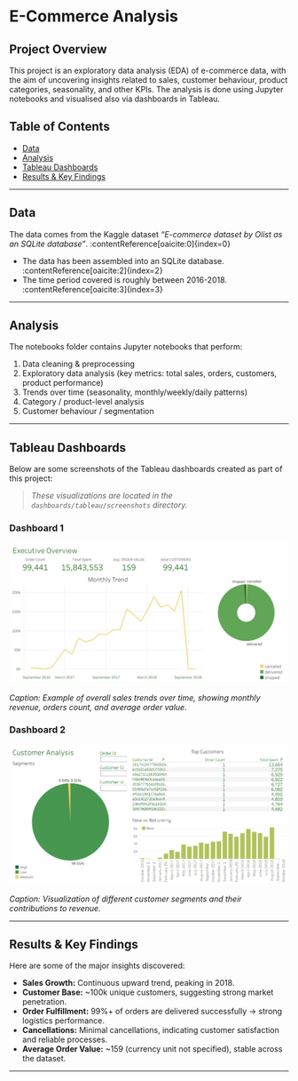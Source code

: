 # E-Commerce Analysis

## Project Overview

This project is an exploratory data analysis (EDA) of e-commerce data, with the aim of uncovering insights related to sales, customer behaviour, product categories, seasonality, and other KPIs. The analysis is done using Jupyter notebooks and visualised also via dashboards in Tableau.

## Table of Contents

- [Data](#data)  
- [Analysis](#analysis)  
- [Tableau Dashboards](#tableau-dashboards)  
- [Results & Key Findings](#results--key-findings) 

---

## Data

The data comes from the Kaggle dataset *“E-commerce dataset by Olist as an SQLite database”*. :contentReference[oaicite:0]{index=0}

- The data has been assembled into an SQLite database. :contentReference[oaicite:2]{index=2}  
- The time period covered is roughly between 2016-2018. :contentReference[oaicite:3]{index=3}  

---

## Analysis

The notebooks folder contains Jupyter notebooks that perform:

1. Data cleaning & preprocessing  
2. Exploratory data analysis (key metrics: total sales, orders, customers, product performance)  
3. Trends over time (seasonality, monthly/weekly/daily patterns)  
4. Category / product-level analysis  
5. Customer behaviour / segmentation  

---

## Tableau Dashboards

Below are some screenshots of the Tableau dashboards created as part of this project:

> *These visualizations are located in the `dashboards/tableau/screenshots` directory.*

### Dashboard 1

![Dashboard 1 — Sales Overview](dashboards/tableau/screenshots/executive_overview.png)

*Caption: Example of overall sales trends over time, showing monthly revenue, orders count, and average order value.*

### Dashboard 2

![Dashboard 2 — Customer Analysis](dashboards/tableau/screenshots/customer_analysis.png)

*Caption: Visualization of different customer segments and their contributions to revenue.*

---

## Results & Key Findings

Here are some of the major insights discovered:

- **Sales Growth:** Continuous upward trend, peaking in 2018.  
- **Customer Base:** ~100k unique customers, suggesting strong market penetration.  
- **Order Fulfillment:** 99%+ of orders are delivered successfully → strong logistics performance.  
- **Cancellations:** Minimal cancellations, indicating customer satisfaction and reliable processes.  
- **Average Order Value:** ~159 (currency unit not specified), stable across the dataset.  
---

